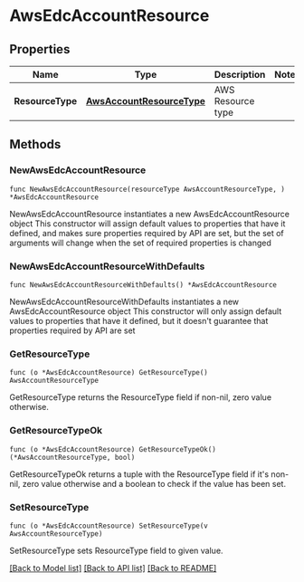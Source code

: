 # AwsEdcAccountResource

## Properties

Name | Type | Description | Notes
------------ | ------------- | ------------- | -------------
**ResourceType** | [**AwsAccountResourceType**](AwsAccountResourceType.md) | AWS Resource type | 

## Methods

### NewAwsEdcAccountResource

`func NewAwsEdcAccountResource(resourceType AwsAccountResourceType, ) *AwsEdcAccountResource`

NewAwsEdcAccountResource instantiates a new AwsEdcAccountResource object
This constructor will assign default values to properties that have it defined,
and makes sure properties required by API are set, but the set of arguments
will change when the set of required properties is changed

### NewAwsEdcAccountResourceWithDefaults

`func NewAwsEdcAccountResourceWithDefaults() *AwsEdcAccountResource`

NewAwsEdcAccountResourceWithDefaults instantiates a new AwsEdcAccountResource object
This constructor will only assign default values to properties that have it defined,
but it doesn't guarantee that properties required by API are set

### GetResourceType

`func (o *AwsEdcAccountResource) GetResourceType() AwsAccountResourceType`

GetResourceType returns the ResourceType field if non-nil, zero value otherwise.

### GetResourceTypeOk

`func (o *AwsEdcAccountResource) GetResourceTypeOk() (*AwsAccountResourceType, bool)`

GetResourceTypeOk returns a tuple with the ResourceType field if it's non-nil, zero value otherwise
and a boolean to check if the value has been set.

### SetResourceType

`func (o *AwsEdcAccountResource) SetResourceType(v AwsAccountResourceType)`

SetResourceType sets ResourceType field to given value.



[[Back to Model list]](../README.md#documentation-for-models) [[Back to API list]](../README.md#documentation-for-api-endpoints) [[Back to README]](../README.md)


